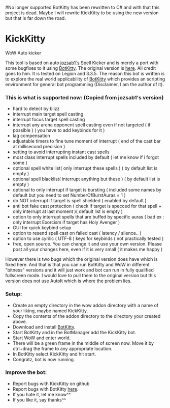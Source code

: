 #No longer supported
BotKitty has been rewritten to C# and with that this project is dead.
Maybe I will rewrite KickKitty to be using the new version but that is far down the road.


# KickKitty
WoW Auto kicker

This tool is based on auto [jozsab1´s](http://www.ownedcore.com/forums/members/187464-jozsab1.html) Spell Kicker and is merely a port with some bugfixes to it using [BotKitty](http://botkitty.com). The original version is [here](http://www.ownedcore.com/forums/world-of-warcraft/world-of-warcraft-bots-programs/509163-spell-kicker-interrupt-cast-autoit-no-memory-read-any-wow-version.html). All credit goes to him. It is tested on Legion and 3.3.5. The reason this bot is written is to explore the real world applicability of [BotKitty](http://botkitty.com) which provides an scripting environment for general bot programming (Disclaimer, I am the author of it).

### This is what is supported now: (Copied from jozsab1's version)
- hard to detect by blizz
- interrupt main target spell casting
- interrupt focus target spell casting
- interrupt any arena opponent spell casting even if not targeted ( if possible ) ( you have to add keybinds for it )
- lag compensation
- adjustable timers to fine tune moment of interrupt ( end of the cast bar at millisecond precision )
- setting to avoid interrupting instant cast spells
- most class interrupt spells included by default ( let me know if i forgot some )
- optional spell white list( only interrupt these spells ) ( by default list is empty )
- optional spell blacklist( interrupt anything but these ) ( by default list is empty )
- optional to only interrupt if target is bursting ( included some names by default but you need to set NumberOfBurstAuras = 1 )
- do NOT interrupt if target is spell shielded ( enabled by default )
- anti bot fake cast protection ( check if target is specced for that spell + only interrupt at last moment )( default list is empty )
- option to only interrupt spells that are buffed by specific auras ( bad ex : only interrupt Exorcism if target has Holy Avenger )
- GUI for quick keybind setup
- option to resend spell cast on failed cast ( latency / silence.. )
- option to use cyrilic ( UTF-8 ) keys for keybinds ( not practically tested )
- free, open source. You can change it and use your own version. Please post all your changes here, even if it is very small ( it makes me happy )

However there is two bugs which the original version does have which is fixed here. And that is that you can run BotKitty and WoW in different "bitness" versions and it will just work and bot can run in fully qualified fullscreen mode. I would love to pull them to the original version but this version does not use AutoIt which is where the problem lies.

### Setup:
- Create an empty directory in the wow addon directory with a name of your liking, maybe named KickKitty.
- Copy the contents of the addon directory to the directory your created above.
- Download and install [BotKitty](http://botkitty.com).
- Start BotKitty and in the BotManager add the KickKitty bot.
- Start WoW and enter world.
- There will be a green frame in the middle of screen now. Move it by ctrl+drag the frame to any appropriate location.
- In BotKitty select KickKitty and hit start.
- Congratz, bot is now running.

### Improve the bot:
- Report bugs with KickKitty on github
- Report bugs with BotKitty [here](http://issuetracker.botkitty.com).
- If you hate it, let me know^^
- If you like it, say thanks^^